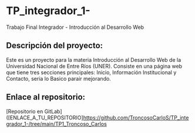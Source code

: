 # TP_integrador_1-
Trabajo Final Integrador - Introducción al Desarrollo Web

## Descripción del proyecto:
Este es un proyecto para la materia Introducción al Desarrollo Web de la Universidad Nacional de Entre Ríos (UNER). Consiste en una página web que tiene tres secciones principales: Inicio, Información Institucional y Contacto, seria lo Basico parair mejorando.

## Enlace al repositorio:
[Repositorio en GitLab]([ENLACE_A_TU_REPOSITORIO]https://github.com/TroncosoCarloS/TP_integrador_1-/tree/main/TP1_Troncoso_Carlos
